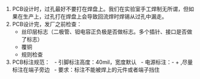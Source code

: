 1. PCB设计时，过孔最好不要打在焊盘上。我们在实验室手工焊制无所谓，但如果在生产上，过孔打在焊盘上会导致回流焊时焊锡从过孔中漏走。
1. PCB设计完，发厂之前检查：
   - 丝印层标志（二极管、钽电容正负极是否做标志。多个插针、接口是否做了标志）
   - 覆铜 
   - 规则检查
1. PCB标注规范：
   - 引脚标注高度：40mil，宽度默认
   - 电源标注：- + ,尽量标注在端子旁边
   - 要求：标注不能被焊上的元件或者端子挡住
   
   
